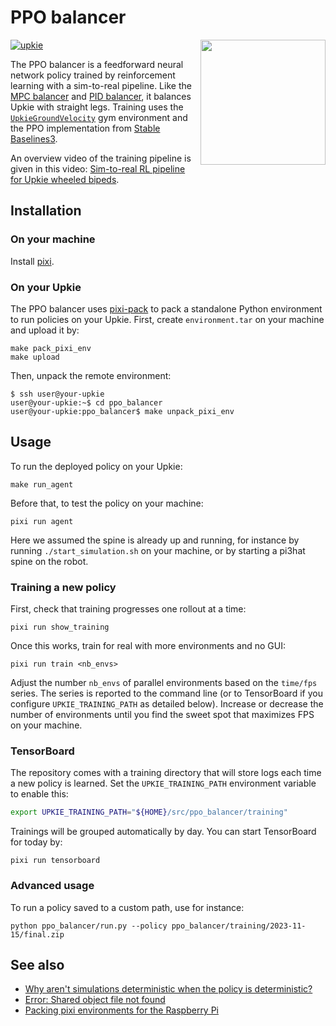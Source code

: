 # PPO balancer

<a href="https://youtube.com/shorts/bvWgYso1dzI">
    <img src="https://github.com/upkie/ppo_balancer/assets/1189580/3c4bac9b-02bf-429b-8b81-f931e4ce542f" align="right" height=200>
</a>

[![upkie](https://img.shields.io/badge/upkie-8.0.0-bbaacc)](https://github.com/upkie/upkie/tree/v8.0.0)

The PPO balancer is a feedforward neural network policy trained by reinforcement learning with a sim-to-real pipeline. Like the [MPC balancer](https://github.com/upkie/mpc_balancer) and [PID balancer](https://upkie.github.io/upkie/pid-balancer.html), it balances Upkie with straight legs. Training uses the <code><a href="https://upkie.github.io/upkie/classupkie_1_1envs_1_1upkie__ground__velocity_1_1UpkieGroundVelocity.html">UpkieGroundVelocity</a></code> gym environment and the PPO implementation from [Stable Baselines3](https://stable-baselines3.readthedocs.io/en/master/modules/ppo.html).

An overview video of the training pipeline is given in this video: [Sim-to-real RL pipeline for Upkie wheeled bipeds](https://www.youtube.com/shorts/bvWgYso1dzI).

## Installation

### On your machine

Install [pixi](https://pixi.sh/latest/#installation).

### On your Upkie

The PPO balancer uses [pixi-pack](https://github.com/Quantco/pixi-pack/releases) to pack a standalone Python environment to run policies on your Upkie. First, create `environment.tar` on your machine and upload it by:

```console
make pack_pixi_env
make upload
```

Then, unpack the remote environment:

```console
$ ssh user@your-upkie
user@your-upkie:~$ cd ppo_balancer
user@your-upkie:ppo_balancer$ make unpack_pixi_env
```

## Usage

To run the deployed policy on your Upkie:

```console
make run_agent
```

Before that, to test the policy on your machine:

```console
pixi run agent
```

Here we assumed the spine is already up and running, for instance by running `./start_simulation.sh` on your machine, or by starting a pi3hat spine on the robot.

### Training a new policy

First, check that training progresses one rollout at a time:

```console
pixi run show_training
```

Once this works, train for real with more environments and no GUI:

```console
pixi run train <nb_envs>
```

Adjust the number `nb_envs` of parallel environments based on the `time/fps` series. The series is reported to the command line (or to TensorBoard if you configure `UPKIE_TRAINING_PATH` as detailed below). Increase or decrease the number of environments until you find the sweet spot that maximizes FPS on your machine.

### TensorBoard

The repository comes with a training directory that will store logs each time a new policy is learned. Set the `UPKIE_TRAINING_PATH` environment variable to enable this:

```sh
export UPKIE_TRAINING_PATH="${HOME}/src/ppo_balancer/training"
```

Trainings will be grouped automatically by day. You can start TensorBoard for today by:

```console
pixi run tensorboard
```

### Advanced usage

To run a policy saved to a custom path, use for instance:

```console
python ppo_balancer/run.py --policy ppo_balancer/training/2023-11-15/final.zip
```

## See also

- [Why aren't simulations deterministic when the policy is deterministic?](https://github.com/orgs/upkie/discussions/471)
- [Error: Shared object file not found](https://github.com/upkie/ppo_balancer/issues/8)
- [Packing pixi environments for the Raspberry Pi](https://github.com/orgs/upkie/discussions/467)

